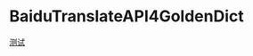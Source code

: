 # BaiduTranslateAPI4GoldenDict

[测试](https://pyreymo.github.io/BaiduTranslateAPI4GoldenDict/?word=Hello%20world!)
